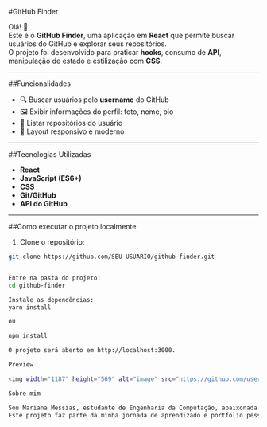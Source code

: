 #GitHub Finder

Olá! 👋  
Este é o **GitHub Finder**, uma aplicação em **React** que permite buscar usuários do GitHub e explorar seus repositórios.  
O projeto foi desenvolvido para praticar **hooks**, consumo de **API**, manipulação de estado e estilização com **CSS**.

---

##Funcionalidades

- 🔍 Buscar usuários pelo **username** do GitHub  
- 🖼 Exibir informações do perfil: foto, nome, bio  
- 📂 Listar repositórios do usuário  
- 🎨 Layout responsivo e moderno  

---

##Tecnologias Utilizadas

- **React**  
- **JavaScript (ES6+)**  
- **CSS**  
- **Git/GitHub**  
- **API do GitHub**

---

##Como executar o projeto localmente

1. Clone o repositório:
```bash
git clone https://github.com/SEU-USUARIO/github-finder.git


Entre na pasta do projeto:
cd github-finder

Instale as dependências:
yarn install

ou

npm install

O projeto será aberto em http://localhost:3000.

Preview

<img width="1187" height="569" alt="image" src="https://github.com/user-attachments/assets/53c41b12-93d8-4463-b4fa-d110a3841972" />

Sobre mim

Sou Mariana Messias, estudante de Engenharia da Computação, apaixonada por desenvolvimento Front-end e prática com projetos reais.
Este projeto faz parte da minha jornada de aprendizado e portfólio pessoal.



